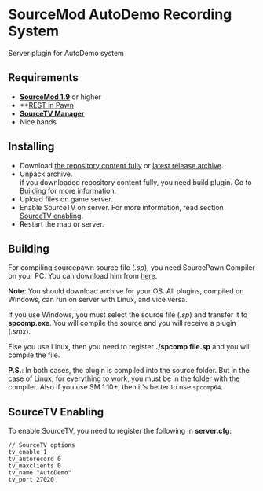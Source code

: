 # SourceMod AutoDemo Recording System
Server plugin for AutoDemo system

## Requirements
- **[SourceMod 1.9](https://sm.alliedmods.net/)** or higher
- **[REST in Pawn](https://forums.alliedmods.net/showthread.php?t=298024)
- **[SourceTV Manager](https://forums.alliedmods.net/showthread.php?t=280402)**
- Nice hands

## Installing
- Download [the repository content fully](https://github.com/CrazyHackGUT/sm-autodemo/archive/master.zip) or [latest release archive](https://github.com/CrazyHackGUT/sm-autodemo/releases).
- Unpack archive. <br />
  if you downloaded repository content fully, you need build plugin. Go to [Building](#building) for more information.
- Upload files on game server.
- Enable SourceTV on server. For more information, read section [SourceTV enabling](#sourcetv-enabling).
- Restart the map or server.

## Building
For compiling sourcepawn source file (*.sp*), you need SourcePawn Compiler on your PC. You can download him from [here](https://sm.alliedmods.net/downloads.php?branch=stable).

**Note**: You should download archive for your OS. All plugins, compiled on Windows, can run on server with Linux, and vice versa.

If you use Windows, you must select the source file (*.sp*) and transfer it to **spcomp.exe**. You will compile the source and you will receive a plugin (*.smx*).

Else you use Linux, then you need to register **./spcomp file.sp** and you will compile the file.

**P.S.**: In both cases, the plugin is compiled into the source folder. But in the case of Linux, for everything to work, you must be in the folder with the compiler. Also if you use SM 1.10+, then it's better to use `spcomp64`.

## SourceTV Enabling
To enable SourceTV, you need to register the following in **server.cfg**:
```
// SourceTV options
tv_enable 1
tv_autorecord 0
tv_maxclients 0
tv_name "AutoDemo"
tv_port 27020
```
